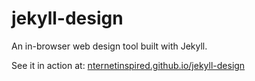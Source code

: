 jekyll-design
=============

An in-browser web design tool built with Jekyll.

See it in action at: [nternetinspired.github.io/jekyll-design](nternetinspired.github.io/jekyll-design)
